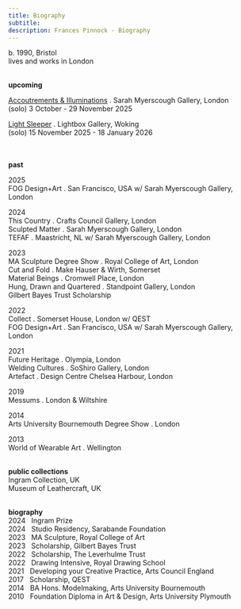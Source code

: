 ```yaml
---
title: Biography
subtitle: 
description: Frances Pinnock - Biography
---
```

  
b. 1990, Bristol  
lives and works in London   
<br />  
 
**upcoming**  
  
[Accoutrements & Illuminations](https://www.sarahmyerscough.com/exhibitions/70-frances-pinnock-solo-show-gallery-solo-show-2025/) . Sarah Myerscough Gallery, London  
(solo)
3 October - 29 November 2025

[Light Sleeper](https://www.thelightbox.org.uk/whats-on/frances-pinnock-light-sleeper) . Lightbox Gallery, Woking  
(solo)
15 November 2025 - 18 January 2026  
<br /> 
<br />

**past**  

2025  
FOG Design+Art . San Francisco, USA w/ Sarah Myerscough Gallery, London  

2024  
This Country . Crafts Council Gallery, London  
Sculpted Matter . Sarah Myerscough Gallery, London  
TEFAF . Maastricht, NL w/ Sarah Myerscough Gallery, London  

2023  
MA Sculpture Degree Show . Royal College of Art, London  
Cut and Fold . Make Hauser & Wirth, Somerset  
Material Beings . Cromwell Place, London  
Hung, Drawn and Quartered . Standpoint Gallery, London  
Gilbert Bayes Trust Scholarship  

2022  
Collect . Somerset House, London  w/ QEST  
FOG Design+Art . San Francisco, USA w/ Sarah Myerscough Gallery, London  

2021  
Future Heritage . Olympia, London  
Welding Cultures . SoShiro Gallery, London  
Artefact . Design Centre Chelsea Harbour, London  

2019  
Messums . London & Wiltshire  

2014  
Arts University Bournemouth Degree Show . London  

2013  
World of Wearable Art . Wellington  
<br />  

**public collections**  
Ingram Collection, UK  
Museum of Leathercraft, UK  
<br />  

**biography**  
2024&nbsp;&nbsp;&nbsp;Ingram Prize  
2024&nbsp;&nbsp;&nbsp;Studio Residency, Sarabande Foundation  
2023&nbsp;&nbsp;&nbsp;MA Sculpture, Royal College of Art  
2023&nbsp;&nbsp;&nbsp;Scholarship, Gilbert Bayes Trust  
2022&nbsp;&nbsp;&nbsp;Scholarship, The Leverhulme Trust  
2022&nbsp;&nbsp;&nbsp;Drawing Intensive, Royal Drawing School  
2021&nbsp;&nbsp;&nbsp;Developing your Creative Practice, Arts Council England  
2017&nbsp;&nbsp;&nbsp;Scholarship, QEST  
2014&nbsp;&nbsp;&nbsp;BA Hons. Modelmaking, Arts University Bournemouth  
2010&nbsp;&nbsp;&nbsp;Foundation Diploma in Art & Design, Arts University Plymouth







  










 



  










 











